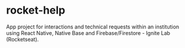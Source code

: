 # rocket-help
 App project for interactions and technical requests within an institution using React Native, Native Base and Firebase/Firestore - Ignite Lab (Rocketseat).
